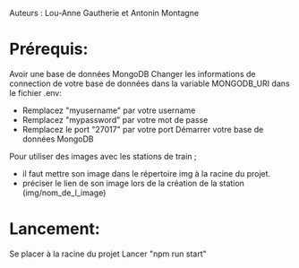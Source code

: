 Auteurs : Lou-Anne Gautherie et Antonin Montagne
# Prérequis:

Avoir une base de données MongoDB
Changer les informations de connection de votre base de données dans la variable MONGODB_URI dans le fichier .env:
- Remplacez "myusername" par votre username
- Remplacez "mypassword" par votre mot de passe
- Remplacez le port "27017" par votre port
Démarrer votre base de données MongoDB

Pour utiliser des images avec les stations de train ;
  - il faut mettre son image dans le répertoire img à la racine du projet.
  - préciser le lien de son image lors de la création de la station (img/nom_de_l_image)

# Lancement:

Se placer à la racine du projet
Lancer "npm run start"
